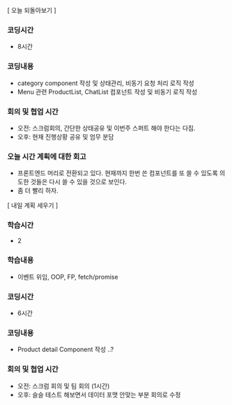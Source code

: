 [ 오늘 되돌아보기 ]

### 코딩시간

- 8시간

### 코딩내용

- category component 작성 및 상태관리, 비동기 요청 처리 로직 작성
- Menu 관련 ProductList, ChatList 컴포넌트 작성 및 비동기 로직 작성

### 회의 및 협업 시간

- 오전: 스크럼회의, 간단한 상태공유 및 이번주 스퍼트 해야 한다는 다짐.
- 오후: 현재 진행상황 공유 및 엄무 분담

### 오늘 시간 계획에 대한 회고

- 프론트엔드 머리로 전환되고 있다. 현재까지 한번 쓴 컴포넌트를 또 쓸 수 있도록 의도한 것들은 다시 쓸 수 있을 것으로 보인다.
- 좀 더 빨리 하자.

[ 내일 계획 세우기 ]

### 학습시간

- 2

### 학습내용

- 이벤트 위임, OOP, FP, fetch/promise

### 코딩시간

- 6시간

### 코딩내용

- Product detail Component 작성 ..?

### 회의 및 협업 시간

- 오전: 스크럼 회의 및 팀 회의 (1시간)
- 오후: 슬슬 테스트 해보면서 데이터 포맷 안맞는 부분 회의로 수정

